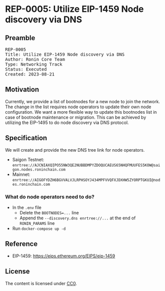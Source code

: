 # REP-0005: Utilize EIP-1459 Node discovery via DNS

## Preamble

<pre>
REP-0005
Title: Utilize EIP-1459 Node discovery via DNS
Author: Ronin Core Team
Type: Networking Track
Status: Executed
Created: 2023-08-21
</pre>

## Motivation

Currently, we provide a list of bootnodes for a new node to join the network. The change in the list requires node operators to update their own node configuration. We want a more flexible way to update this bootnodes list in case of bootnode maintenance or migration. This can be achieved by utilizing the EIP-1495 to do node discovery via DNS protocol.

## Specification

We will create and provide the new DNS tree link for node operators. 
- Saigon Testnet: `enrtree://AJCNIAXQIPO55NW3QE2NUBBDMPYZDOQUCAEUS65NHQFMUUFES5KOW@saigon.nodes.roninchain.com`
- Mainnet: `enrtree://AIGOFYDZH6BGVVALVJLRPHSOYJ434MPFVVQFXJDXHW5ZYORPTGKUI@nodes.roninchain.com`

### What do node operators need to do?
- In the `.env` file
	+ Delete the `BOOTNODES=...` line
	+ Append the `--discovery.dns enrtree://...` at the end of `RONIN_PARAMS` line
- Run `docker-compose up -d`

## Reference
- EIP-1459: https://eips.ethereum.org/EIPS/eip-1459

## License

The content is licensed under [CC0](https://creativecommons.org/publicdomain/zero/1.0/).